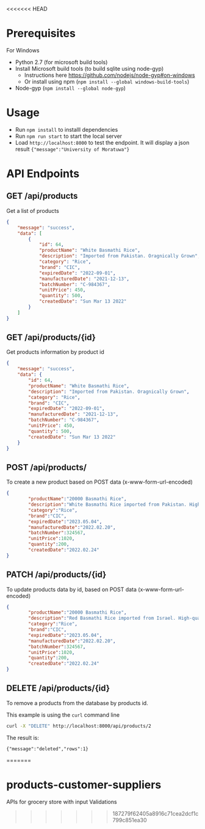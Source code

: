<<<<<<< HEAD


# Prerequisites

For Windows

* Python 2.7 (for microsoft build tools)
* Install Microsoft build tools (to build sqlite using node-gyp)
  * Instructions here https://github.com/nodejs/node-gyp#on-windows
  * Or install using npm (`npm install --global windows-build-tools`)
* Node-gyp (`npm install --global node-gyp`)

# Usage

* Run `npm install` to installl dependencies
* Run `npm run start` to start the local server
* Load `http://localhost:8000` to test the endpoint. It will display a json result `{"message":"University of Moratuwa"}`

# API Endpoints

## GET /api/products

Get a list of products

```json
{
    "message": "success",
    "data": [
        {
            "id": 64,
            "productName": "White Basmathi Rice",
            "description": "Imported from Pakistan. Oragnically Grown",
            "category": "Rice",
            "brand": "CIC",
            "expiredDate": "2022-09-01",
            "manufacturedDate": "2021-12-13",
            "batchNumber": "C-984367",
            "unitPrice": 450,
            "quantity": 500,
            "createdDate": "Sun Mar 13 2022"
        }
    ]
}
```

## GET /api/products/{id}

Get products information by product id

```json
{
    "message": "success",
    "data": {
        "id": 64,
        "productName": "White Basmathi Rice",
        "description": "Imported from Pakistan. Oragnically Grown",
        "category": "Rice",
        "brand": "CIC",
        "expiredDate": "2022-09-01",
        "manufacturedDate": "2021-12-13",
        "batchNumber": "C-984367",
        "unitPrice": 450,
        "quantity": 500,
        "createdDate": "Sun Mar 13 2022"
    }
}
```

## POST /api/products/

To create a new product based on POST data (x-www-form-url-encoded)
```json
{
        "productName":"20000 Basmathi Rice",
        "description":"White Basmathi Rice imported from Pakistan. High-quality rice with extra fragrance. Organically grown.",
        "category":"Rice",
        "brand":"CIC",
        "expiredDate":"2023.05.04",
        "manufacturedDate":"2022.02.20",
        "batchNumber":324567,
        "unitPrice":1020,
        "quantity":200,
        "createdDate":"2022.02.24"
}
````


## PATCH /api/products/{id}

To update products data by id, based on POST data (x-www-form-url-encoded)



```json
{
        "productName":"20000 Basmathi Rice",
        "description":"Red Basmathi Rice imported from Israel. High-quality rice with extra fragrance. Organically grown.",
        "category":"Rice",
        "brand":"CIC",
        "expiredDate":"2023.05.04",
        "manufacturedDate":"2022.02.20",
        "batchNumber":324567,
        "unitPrice":1020,
        "quantity":200,
        "createdDate":"2022.02.24"
}
```

## DELETE /api/products/{id}

To remove a products from the database by products id. 

This example is using the `curl` command line


```bash
curl -X "DELETE" http://localhost:8000/api/products/2
```

The result is:

`{"message":"deleted","rows":1}`











=======
# products-customer-suppliers
APIs for grocery store with input Validations 
>>>>>>> 187279f62405a8916c71cea2dcf1c799c851ea30
